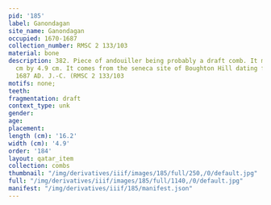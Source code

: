 ```yaml
---
pid: '185'
label: Ganondagan
site_name: Ganondagan
occupied: 1670-1687
collection_number: RMSC 2 133/103
material: bone
description: 382. Piece of andouiller being probably a draft comb. It measures 16.2
  cm by 4.9 cm. It comes from the seneca site of Boughton Hill dating from 1670 to
  1687 AD. J.-C. (RMSC 2 133/103
motifs: none;
teeth:
fragmentation: draft
context_type: unk
gender:
age:
placement:
length (cm): '16.2'
width (cm): '4.9'
order: '184'
layout: qatar_item
collection: combs
thumbnail: "/img/derivatives/iiif/images/185/full/250,/0/default.jpg"
full: "/img/derivatives/iiif/images/185/full/1140,/0/default.jpg"
manifest: "/img/derivatives/iiif/185/manifest.json"
---
```

